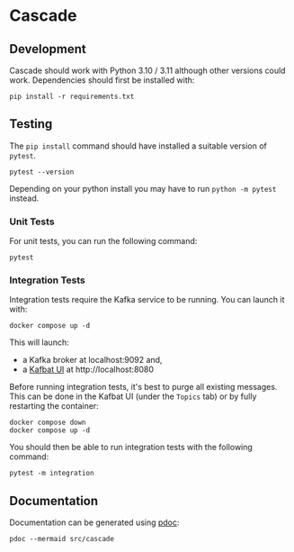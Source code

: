 # Cascade

## Development

Cascade should work with Python 3.10 / 3.11 although other versions could work. Dependencies should first be installed with:

```
pip install -r requirements.txt
```

## Testing

The `pip install` command should have installed a suitable version of `pytest`.

```
pytest --version
```

Depending on your python install you may have to run `python -m pytest` instead.

### Unit Tests

For unit tests, you can run the following command:

```
pytest
```


### Integration Tests

Integration tests require the Kafka service to be running. 
You can launch it with:

```
docker compose up -d
```

This will launch:
- a Kafka broker at localhost:9092 and,
- a [Kafbat UI](https://github.com/kafbat/kafka-ui) at http://localhost:8080

Before running integration tests, it's best to purge all existing messages.
This can be done in the Kafbat UI (under the `Topics` tab) or by fully 
restarting the container:

```
docker compose down
docker compose up -d
```

You should then be able to run integration tests with the following command:

```
pytest -m integration
```

## Documentation

Documentation can be generated using [pdoc](https://pdoc.dev/docs/pdoc.html):

```
pdoc --mermaid src/cascade
```


